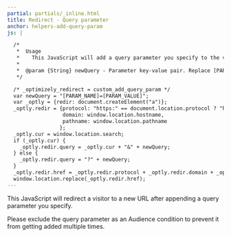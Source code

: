 ```yaml
---
partial: partials/_inline.html
title: Redirect - Query parameter
anchor: helpers-add-query-param
js: |

  /*
   *  Usage
   *    This JavaScript will add a query parameter you specify to the visitor's current URL.
   *
   *  @param {String} newQuery - Parameter key-value pair. Replace [PARAM_NAME] and [PARAM_VALUE]
   */

  /* _optimizely_redirect = custom_add_query_param */
  var newQuery = "[PARAM_NAME]=[PARAM_VALUE]";
  var _optly = {redir: document.createElement("a")};
  _optly.redir = {protocol: "https:" == document.location.protocol ? "https://" : "http://",
                  domain: window.location.hostname,
                  pathname: window.location.pathname
                 };
  _optly.cur = window.location.search;
  if (_optly.cur) {
    _optly.redir.query = _optly.cur + "&" + newQuery;
  } else {
    _optly.redir.query = "?" + newQuery;
  }
  _optly.redir.href = _optly.redir.protocol + _optly.redir.domain + _optly.redir.pathname + _optly.redir.query;
  window.location.replace(_optly.redir.href);
---
```


This JavaScript will redirect a visitor to a new URL after appending a query parameter you specify.

Please exclude the query parameter as an Audience condition to prevent it from getting added multiple times.
